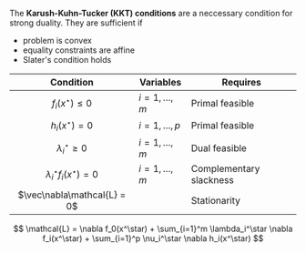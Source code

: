 The **Karush-Kuhn-Tucker (KKT) conditions** are a neccessary condition for strong duality. They are sufficient if

* problem is convex
* equality constraints are affine
* Slater's condition holds

|Condition|Variables|Requires|
|:---------:|---------|--------|
|$f_i(x^\star)\leq 0$|$i=1,\dots,m$|Primal feasible|
|$h_i(x^\star)= 0$|$i=1,\dots,p$|Primal feasible|
|$\lambda_i^\star \geq 0$|$i=1, \dots, m$|Dual feasible|
|$\lambda_i^\star f_i(x^\star)=0$|$i=1,\dots,m$|Complementary slackness|
|$\vec\nabla\mathcal{L} = 0$||Stationarity|

$$
\mathcal{L} = \nabla f_0(x^\star) + \sum_{i=1}^m \lambda_i^\star \nabla f_i(x^\star) + \sum_{i=1}^p \nu_i^\star \nabla h_i(x^\star)
$$